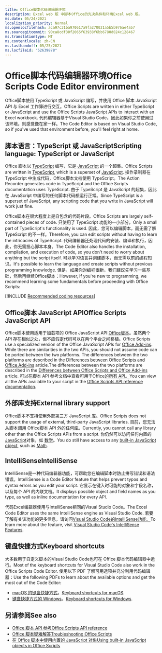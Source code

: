 ```yaml
---
title: Office脚本代码编辑器环境
description: Excel web 版 中脚本Office的先决条件和环境Excel web 版。
ms.date: 05/24/2021
localization_priority: Normal
ms.openlocfilehash: aca97c31ba970617a9fa270021a5b5b976ae4a57
ms.sourcegitcommit: 90ca8cdf30f2065f63938f6bb6780d024c128467
ms.translationtype: MT
ms.contentlocale: zh-CN
ms.lasthandoff: 05/25/2021
ms.locfileid: "52639878"
---
```

# <a name="office-scripts-code-editor-environment"></a><span data-ttu-id="b2036-103">Office脚本代码编辑器环境</span><span class="sxs-lookup"><span data-stu-id="b2036-103">Office Scripts Code Editor environment</span></span>

<span data-ttu-id="b2036-104">Office脚本使用 TypeScript 或 JavaScript 编写，并使用 Office 脚本 JavaScript API 与 Excel 工作簿进行交互。</span><span class="sxs-lookup"><span data-stu-id="b2036-104">Office Scripts are written in either TypeScript or JavaScript and use the Office Scripts JavaScript APIs to interact with an Excel workbook.</span></span> <span data-ttu-id="b2036-105">代码编辑器基于Visual Studio Code，因此如果你之前使用过该环境，则感觉像在家一样。</span><span class="sxs-lookup"><span data-stu-id="b2036-105">The Code Editor is based on Visual Studio Code, so if you've used that environment before, you'll feel right at home.</span></span>

## <a name="scripting-language-typescript-or-javascript"></a><span data-ttu-id="b2036-106">脚本语言：TypeScript 或 JavaScript</span><span class="sxs-lookup"><span data-stu-id="b2036-106">Scripting language: TypeScript or JavaScript</span></span>

<span data-ttu-id="b2036-107">Office 脚本以 [TypeScript](https://www.typescriptlang.org/docs/home.html) 编写，它是 [JavaScript](https://developer.mozilla.org/docs/Web/JavaScript) 的一个超集。</span><span class="sxs-lookup"><span data-stu-id="b2036-107">Office Scripts are written in [TypeScript](https://www.typescriptlang.org/docs/home.html), which is a superset of [JavaScript](https://developer.mozilla.org/docs/Web/JavaScript).</span></span> <span data-ttu-id="b2036-108">操作录制器在 TypeScript 中生成代码，Office脚本文档使用 TypeScript。</span><span class="sxs-lookup"><span data-stu-id="b2036-108">The Action Recorder generates code in TypeScript and the Office Scripts documentation uses TypeScript.</span></span> <span data-ttu-id="b2036-109">由于 TypeScript 是 JavaScript 的超集，因此在 JavaScript 中编写的任何脚本代码都运行正常。</span><span class="sxs-lookup"><span data-stu-id="b2036-109">Since TypeScript is a superset of JavaScript, any scripting code that you write in JavaScript will work just fine.</span></span>

<span data-ttu-id="b2036-110">Office脚本在很大程度上是自包含的代码片段。</span><span class="sxs-lookup"><span data-stu-id="b2036-110">Office Scripts are largely self-contained pieces of code.</span></span> <span data-ttu-id="b2036-111">只使用了 TypeScript 功能的一小部分。</span><span class="sxs-lookup"><span data-stu-id="b2036-111">Only a small part of TypeScript's functionality is used.</span></span> <span data-ttu-id="b2036-112">因此，您可以编辑脚本，而无需了解 TypeScript 的不一样。</span><span class="sxs-lookup"><span data-stu-id="b2036-112">Therefore, you can edit scripts without having to learn the intricacies of TypeScript.</span></span> <span data-ttu-id="b2036-113">代码编辑器还处理代码的安装、编译和执行，因此，你无需担心脚本本身。</span><span class="sxs-lookup"><span data-stu-id="b2036-113">The Code Editor also handles the installation, compilation, and execution of code, so you don't need to worry about anything but the script itself.</span></span> <span data-ttu-id="b2036-114">可以学习语言并创建脚本，而无需以前的编程知识。</span><span class="sxs-lookup"><span data-stu-id="b2036-114">It's possible to learn the language and create scripts without previous programming knowledge.</span></span> <span data-ttu-id="b2036-115">但是，如果你对编程很新，我们建议先学习一些基础，然后再继续Office脚本：</span><span class="sxs-lookup"><span data-stu-id="b2036-115">However, if you're new to programming, we recommend learning some fundamentals before proceeding with Office Scripts:</span></span>

[!INCLUDE [Recommended coding resources](../includes/coding-basics-references.md)]

## <a name="office-scripts-javascript-api"></a><span data-ttu-id="b2036-116">Office脚本 JavaScript API</span><span class="sxs-lookup"><span data-stu-id="b2036-116">Office Scripts JavaScript API</span></span>

<span data-ttu-id="b2036-117">Office脚本使用适用于加载项的 Office JavaScript API [Office版本](/office/dev/add-ins/overview/index)。虽然两个 API 存在相似之处，但不应假定代码可以在两个平台之间移植。</span><span class="sxs-lookup"><span data-stu-id="b2036-117">Office Scripts use a specialized version of the Office JavaScript APIs for [Office Add-ins](/office/dev/add-ins/overview/index). While there are similarities in the two APIs, you should not assume code can be ported between the two platforms.</span></span> <span data-ttu-id="b2036-118">The differences between the two platforms are described in the [Differences between Office Scripts and Office Add-ins](../resources/add-ins-differences.md#apis) article.</span><span class="sxs-lookup"><span data-stu-id="b2036-118">The differences between the two platforms are described in the [Differences between Office Scripts and Office Add-ins](../resources/add-ins-differences.md#apis) article.</span></span> <span data-ttu-id="b2036-119">可以在脚本 API 参考文档中查看可用于Office[的所有 API。](/javascript/api/office-scripts/overview)</span><span class="sxs-lookup"><span data-stu-id="b2036-119">You can view all the APIs available to your script in the [Office Scripts API reference documentation](/javascript/api/office-scripts/overview).</span></span>

## <a name="external-library-support"></a><span data-ttu-id="b2036-120">外部库支持</span><span class="sxs-lookup"><span data-stu-id="b2036-120">External library support</span></span>

<span data-ttu-id="b2036-121">Office脚本不支持使用外部第三方 JavaScript 库。</span><span class="sxs-lookup"><span data-stu-id="b2036-121">Office Scripts does not support the usage of external, third-party JavaScript libraries.</span></span> <span data-ttu-id="b2036-122">目前，您无法从脚本调用 Office脚本 API 外的任何库。</span><span class="sxs-lookup"><span data-stu-id="b2036-122">Currently, you cannot call any library other than the Office Scripts APIs from a script.</span></span> <span data-ttu-id="b2036-123">你仍然可以访问任何内置的 [JavaScript](../develop/javascript-objects.md)对象，如 [数学](https://developer.mozilla.org/docs/Web/JavaScript/Reference/Global_Objects/Math)。</span><span class="sxs-lookup"><span data-stu-id="b2036-123">You do still have access to any [built-in JavaScript object](../develop/javascript-objects.md), such as [Math](https://developer.mozilla.org/docs/Web/JavaScript/Reference/Global_Objects/Math).</span></span>

## <a name="intellisense"></a><span data-ttu-id="b2036-124">IntelliSense</span><span class="sxs-lookup"><span data-stu-id="b2036-124">IntelliSense</span></span>

<span data-ttu-id="b2036-125">IntelliSense是一种代码编辑器功能，可帮助您在编辑脚本时防止拼写错误和语法错误。</span><span class="sxs-lookup"><span data-stu-id="b2036-125">IntelliSense is a Code Editor feature that helps prevent typos and syntax errors as you edit your script.</span></span> <span data-ttu-id="b2036-126">它显示在键入时可能的对象和字段名称，以及每个 API 的内联文档。</span><span class="sxs-lookup"><span data-stu-id="b2036-126">It displays possible object and field names as you type, as well as inline documentation for every API.</span></span>

<span data-ttu-id="b2036-127">代码Excel编辑器使用与IntelliSense相同的Visual Studio Code。</span><span class="sxs-lookup"><span data-stu-id="b2036-127">The Excel Code Editor uses the same IntelliSense engine as Visual Studio Code.</span></span> <span data-ttu-id="b2036-128">若要了解有关该功能的更多信息，请访问[Visual Studio Code的IntelliSense功能。](https://code.visualstudio.com/docs/editor/intellisense#_intellisense-features)</span><span class="sxs-lookup"><span data-stu-id="b2036-128">To learn more about the feature, visit [Visual Studio Code's IntelliSense Features](https://code.visualstudio.com/docs/editor/intellisense#_intellisense-features).</span></span>

## <a name="keyboard-shortcuts"></a><span data-ttu-id="b2036-129">键盘快捷方式</span><span class="sxs-lookup"><span data-stu-id="b2036-129">Keyboard shortcuts</span></span>

<span data-ttu-id="b2036-130">大多数用于自定义脚本的Visual Studio Code也可在 Office 脚本代码编辑器中运行。</span><span class="sxs-lookup"><span data-stu-id="b2036-130">Most of the keyboard shortcuts for Visual Studio Code also work in the Office Scripts Code Editor.</span></span> <span data-ttu-id="b2036-131">使用以下 PDF 了解可用选项并充分利用代码编辑器：</span><span class="sxs-lookup"><span data-stu-id="b2036-131">Use the following PDFs to learn about the available options and get the most out of the Code Editor:</span></span>

- <span data-ttu-id="b2036-132">[macOS 的键盘快捷方式](https://code.visualstudio.com/shortcuts/keyboard-shortcuts-macos.pdf)。</span><span class="sxs-lookup"><span data-stu-id="b2036-132">[Keyboard shortcuts for macOS](https://code.visualstudio.com/shortcuts/keyboard-shortcuts-macos.pdf).</span></span>
- <span data-ttu-id="b2036-133">[键盘快捷方式的 Windows](https://code.visualstudio.com/shortcuts/keyboard-shortcuts-windows.pdf)。</span><span class="sxs-lookup"><span data-stu-id="b2036-133">[Keyboard shortcuts for Windows](https://code.visualstudio.com/shortcuts/keyboard-shortcuts-windows.pdf).</span></span>

## <a name="see-also"></a><span data-ttu-id="b2036-134">另请参阅</span><span class="sxs-lookup"><span data-stu-id="b2036-134">See also</span></span>

- [<span data-ttu-id="b2036-135">Office 脚本 API 参考</span><span class="sxs-lookup"><span data-stu-id="b2036-135">Office Scripts API reference</span></span>](/javascript/api/office-scripts/overview)
- [<span data-ttu-id="b2036-136">Office 脚本疑难解答</span><span class="sxs-lookup"><span data-stu-id="b2036-136">Troubleshooting Office Scripts</span></span>](../testing/troubleshooting.md)
- [<span data-ttu-id="b2036-137">在 Office 脚本中使用内置的 JavaScript 对象</span><span class="sxs-lookup"><span data-stu-id="b2036-137">Using built-in JavaScript objects in Office Scripts</span></span>](../develop/javascript-objects.md)
